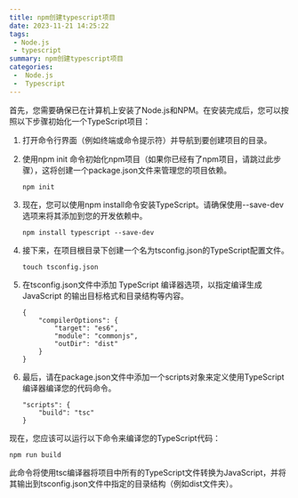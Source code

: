 ```yaml
---
title: npm创建typescript项目
date: 2023-11-21 14:25:22
tags:
 - Node.js
 - typescript
summary: npm创建typescript项目
categories:
 -  Node.js
 -  Typescript 
---
```

首先，您需要确保已在计算机上安装了Node.js和NPM。在安装完成后，您可以按照以下步骤初始化一个TypeScript项目：

1. 打开命令行界面（例如终端或命令提示符）并导航到要创建项目的目录。
   
2. 使用npm init 命令初始化npm项目（如果你已经有了npm项目，请跳过此步骤），这将创建一个package.json文件来管理您的项目依赖。

   ```
   npm init
   ```

3. 现在，您可以使用npm install命令安装TypeScript。请确保使用--save-dev选项来将其添加到您的开发依赖中。

   ```
   npm install typescript --save-dev
   ```

4. 接下来，在项目根目录下创建一个名为tsconfig.json的TypeScript配置文件。

   ```
   touch tsconfig.json
   ```

5. 在tsconfig.json文件中添加 TypeScript 编译器选项，以指定编译生成 JavaScript 的输出目标格式和目录结构等内容。

   ```
   {
       "compilerOptions": {
           "target": "es6",
           "module": "commonjs",
           "outDir": "dist"
       }
   }
   ```

6. 最后，请在package.json文件中添加一个scripts对象来定义使用TypeScript编译器编译您的代码命令。

   ```
   "scripts": {
       "build": "tsc"
   }
   ```

现在，您应该可以运行以下命令来编译您的TypeScript代码：

```
npm run build
```

此命令将使用tsc编译器将项目中所有的TypeScript文件转换为JavaScript，并将其输出到tsconfig.json文件中指定的目录结构（例如dist文件夹）。
